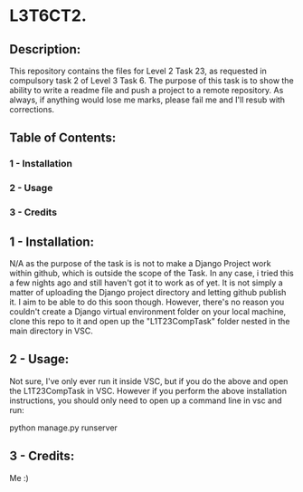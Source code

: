 # L3T6CT2.

## Description:

This repository contains the files for Level 2 Task 23, as requested in 
compulsory task 2 of Level 3 Task 6. The purpose of this task is to show 
the ability to write a readme file and push a project to a remote 
repository. As always, if anything would lose me marks, please fail me and 
I'll resub with corrections.

## Table of Contents:

### 1 - Installation
### 2 - Usage
### 3 - Credits

## 1 - Installation:

N/A as the purpose of the task is is not to make a Django Project work 
within github, which is outside the scope of the Task. In any case, i 
tried this a few nights ago and still haven't got it to work as of yet. 
It is not simply a matter of uploading the Django project directory and 
letting github publish it. I aim to be able to do this soon though. 
However, there's no reason you couldn't create a Django virtual environment folder
on your local machine, clone this repo to it and open up the "L1T23CompTask" 
folder nested in the main directory in VSC.

## 2 - Usage:

Not sure, I've only ever run it inside VSC, but if you do the above and open the
L1T23CompTask in VSC. However if you perform the above installation instructions,
you should only need to open up a command line in vsc and run:

python manage.py runserver

## 3 - Credits: 

Me :)


